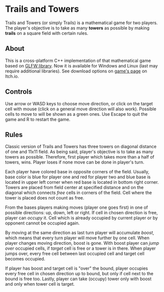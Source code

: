 # Trails and Towers
Trails and Towers (or simply Trails) is a mathematical game for two players. The player's objective is to take as many **towers** as possible by making **trails** on a square field with certain rules.

## About
This is a cross-platform C++ implementation of that mathematical game based on [GLFW library](https://github.com/glfw/glfw). Now it is available for Windows and Linux (last may require additional libraries). See download options on [game's page](https://sogamestudios.itch.io/trails-and-towers) on Itch.io.

## Controls
Use arrow or WASD keys to choose move direction, or click on the target cell with mouse (click on a general move direction will also work). Possible cells to move to will be shown as a green ones. Use Escape to quit the game and R to restart the game.

## Rules
Classic version of Trails and Towers has three towers on diagonal distance of one and 11x11 field. As being said, player's objective is to take as many towers as possible. Therefore, first player which takes more than a half of towers, wins. Player loses if none move can be done in player's turn.

Each player have colored base in opposite corners of the field. Usually, base color is blue for player one and red for player two and blue base is located in upper left corner when red base is located in bottom right corner. Towers are placed from field center at specified distance and on the diagonal which connects *free* cells in corners of the field. Cell where the tower is placed does not count as free.

From the bases players making moves (player one goes first) in one of possible directions: up, down, left or right. If cell in chosen direction is free, player can *occupy* it. Cell which is already occupied by current player or by opponent cannot be occupied again.

By moving at the same direction as last turn player will accumulate *boost*, which means that every turn player will move further by one cell. When player changes moving direction, boost is gone. With boost player can *jump over* occupied cells, if *target* cell is free or a tower is in there. When player jumps over, every free cell between last occupied cell and target cell becomes occupied.

If player has boost and target cell is "over" the bound, player occupies every free cell in chosen direction up to bound, but only if cell next to the bound is free too. Lastly, player can take (occupy) tower only with boost and only when tower cell is target.